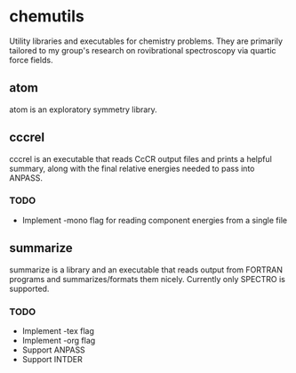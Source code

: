# chemutils

Utility libraries and executables for chemistry problems. They are
primarily tailored to my group's research on rovibrational
spectroscopy via quartic force fields.

## atom

atom is an exploratory symmetry library.

## cccrel

cccrel is an executable that reads CcCR output files and prints a helpful summary, along
with the final relative energies needed to pass into ANPASS.

### TODO
* Implement -mono flag for reading component energies from a single
  file

## summarize

summarize is a library and an executable that reads output from
FORTRAN programs and summarizes/formats them nicely. Currently only
SPECTRO is supported.

### TODO
* Implement -tex flag
* Implement -org flag
* Support ANPASS
* Support INTDER
